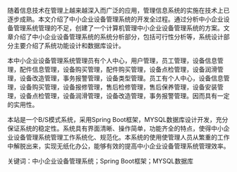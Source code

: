 随着信息技术在管理上越来越深入而广泛的应用，管理信息系统的实施在技术上已逐步成熟。本文介绍了中小企业设备管理系统的开发全过程。通过分析中小企业设备管理系统管理的不足，创建了一个计算机管理中小企业设备管理系统的方案。文章介绍了中小企业设备管理系统的系统分析部分，包括可行性分析等，系统设计部分主要介绍了系统功能设计和数据库设计。

本中小企业设备管理系统管理员有个人中心，用户管理，员工管理，设备信息管理，配件信息管理，设备购买管理，配件购买管理，设备点检管理，设备润滑管理，设备改造管理，事务报警管理，设备类型管理。员工有个人中心，设备信息管理，设备购买管理，设备报修管理，售后检修管理，售后保养管理，设备安装管理，设备点检管理，设备润滑管理，设备改造管理，事务报警管理。因而具有一定的实用性。

本站是一个B/S模式系统，采用Spring Boot框架，MYSQL数据库设计开发，充分保证系统的稳定性。系统具有界面清晰、操作简单，功能齐全的特点，使得中小企业设备管理系统管理工作系统化、规范化。本系统的使用使管理人员从繁重的工作中解脱出来，实现无纸化办公，能够有效的提高中小企业设备管理系统管理效率。

关键词：中小企业设备管理系统；Spring Boot框架；MYSQL数据库
